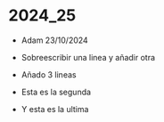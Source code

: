 # 2024_25

+ Adam 23/10/2024
+ Sobreescribir una linea y añadir otra

+ Añado 3 lineas
+ Esta es la segunda
+ Y esta es la ultima
